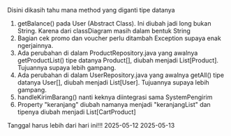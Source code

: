 Disini dikasih tahu mana method yang diganti tipe datanya

1. getBalance() pada User (Abstract Class). Ini diubah jadi long bukan String. Karena dari classDiagram masih dalam bentuk String
2. Bagian cek promo dan voucher perlu ditambah Exception supaya enak ngerjainnya.
3. Ada perubahan di dalam ProductRepository.java yang awalnya getProductList() tipe datanya Product[], diubah menjadi List[Product]. Tujuannya
supaya lebih gampang.
4. Ada perubahan di dalam UserRepository.java yang awalnya getAll() tipe datanya User[], diubah menjadi List[User]. Tujuannya supaya lebih gampang.
5. handleKirimBarang() nanti keknya diintegrasi sama SystemPengirim
6. Property "keranjang" diubah namanya menjadi "keranjangList" dan tipenya diubah menjadi List[CartProduct]


Tanggal harus lebih dari hari ini!!!
2025-05-12
2025-05-13